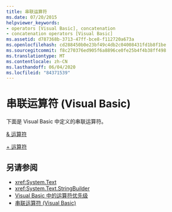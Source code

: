 ```yaml
---
title: 串联运算符
ms.date: 07/20/2015
helpviewer_keywords:
- operators [Visual Basic], concatenation
- concatenation operators [Visual Basic]
ms.assetid: d787368b-3713-47ff-bce8-f112720a673a
ms.openlocfilehash: cd288450b0e23bf49c4db2c04008431fd1b8f1be
ms.sourcegitcommit: f8c270376ed905f6a8896ce0fe25b4f4b38ff498
ms.translationtype: MT
ms.contentlocale: zh-CN
ms.lasthandoff: 06/04/2020
ms.locfileid: "84371539"
---
```

# <a name="concatenation-operators-visual-basic"></a>串联运算符 (Visual Basic)
下面是 Visual Basic 中定义的串联运算符。  
  
 [& 运算符](concatenation-operator.md)  
  
 [+ 运算符](addition-operator.md)  
  
## <a name="see-also"></a>另请参阅

- <xref:System.Text>
- <xref:System.Text.StringBuilder>
- [Visual Basic 中的运算符优先级](operator-precedence.md)
- [串联运算符 (Visual Basic)](../../programming-guide/language-features/operators-and-expressions/concatenation-operators.md)
